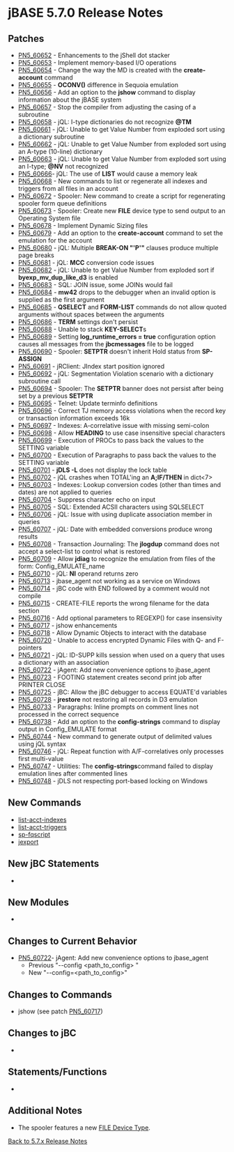 # jBASE 5.7.0 Release Notes

<PageHeader />  

## Patches

- [PN5\_60652](./pn5_60652/README.md) - Enhancements to the jShell dot stacker
- [PN5\_60653](./pn5_60653/README.md) - Implement memory-based I/O operations
- [PN5\_60654](./pn5_60654/README.md) - Change the way the MD is created with the **create-account** command
- [PN5\_60655](./pn5_60655/README.md) - **OCONV()** difference in Sequoia emulation
- [PN5\_60656](./pn5_60656/README.md) - Add an option to the **jshow** command to display information about the jBASE system
- [PN5\_60657](./pn5_60657/README.md) - Stop the compiler from adjusting the casing of a subroutine
- [PN5\_60658](./pn5_60658/README.md) - jQL: I-type dictionaries do not recognize **@TM**
- [PN5\_60661](./pn5_60661/README.md) - jQL: Unable to get Value Number from exploded sort using a dictionary subroutine
- [PN5\_60662](./pn5_60662/README.md) - jQL: Unable to get Value Number from exploded sort using an A-type (10-line) dictionary
- [PN5\_60663](./pn5_60663/README.md) - jQL: Unable to get Value Number from exploded sort using an I-type; **@NV** not recognized  
- [PN5\_60666](./pn5_60666/README.md)- jQL: The use of **LIST** would cause a memory leak  
- [PN5\_60668](./pn5_60668/README.md) - New commands to list or regenerate all indexes and triggers from all files in an account
- [PN5\_60672](./pn5_60672/README.md) - Spooler: New command to create a script for regenerating spooler form queue definitions
- [PN5\_60673](./pn5_60673/README.md) - Spooler: Create new **FILE** device type to send output to an Operating System file
- [PN5\_60678](./pn5_60678/README.md) - Implement Dynamic Sizing files
- [PN5\_60679](./pn5_60679/README.md) - Add an option to the **create-account** command to set the emulation for the account
- [PN5\_60680](./pn5_60680/README.md) - jQL: Multiple **BREAK-ON "'P'"** clauses produce multiple page breaks
- [PN5\_60681](./pn5_60681/README.md) - jQL: **MCC** conversion code issues
- [PN5\_60682](./pn5_60682/README.md) - jQL: Unable to get Value Number from exploded sort if **byexp\_mv\_dup\_like\_d3** is enabled
- [PN5\_60683](./pn5_60683/README.md) - SQL: JOIN issue, some JOINs would fail
- [PN5\_60684](./pn5_60684/README.md) - **mw42** drops to the debugger when an invalid option is supplied as the first argument
- [PN5\_60685](./pn5_60685/README.md) - **QSELECT** and **FORM-LIST** commands do not allow quoted arguments without spaces between the arguments
- [PN5\_60686](./pn5_60686/README.md) - **TERM** settings don't persist
- [PN5\_60688](./pn5_60688/README.md) - Unable to stack **KEY-SELECT**s
- [PN5\_60689](./pn5_60689/README.md) - Setting **log\_runtime\_errors = true** configuration option causes all messages from the **jbcmessages** file to be logged
- [PN5\_60690](./pn5_60690/README.md) - Spooler: **SETPTR** doesn't inherit Hold status from **SP-ASSIGN**
- [PN5\_60691](./pn5_60691/README.md) - jRClient: JIndex start position ignored
- [PN5\_60692](./pn5_60692/README.md) - jQL: Segmentation Violation scenario with a dictionary subroutine call
- [PN5\_60694](./pn5_60694/README.md) - Spooler: The **SETPTR** banner does not persist after being set by a previous **SETPTR**
- [PN5\_60695](./pn5_60695/README.md) - Telnet: Update terminfo definitions
- [PN5\_60696](./pn5_60696/README.md) - Correct TJ memory access violations when the record key or transaction information exceeds 16k
- [PN5\_60697](./pn5_60697/README.md) - Indexes: A-correlative issue with missing semi-colon
- [PN5\_60698](./pn5_60698/README.md) - Allow **HEADING** to use case insensitive special characters
- [PN5\_60699](./pn5_60699/README.md) - Execution of PROCs to pass back the values to the SETTING variable
- [PN5\_60700](./pn5_60700/README.md) - Execution of Paragraphs to pass back the values to the SETTING variable
- [PN5\_60701](./pn5_60701/README.md) - **jDLS -L** does not display the lock table
- [PN5\_60702](./pn5_60702/README.md) - jQL crashes when TOTAL'ing an **A;IF/THEN** in dict&lt;7&gt;
- [PN5\_60703](./pn5_60703/README.md) - Indexes: Lookup conversion codes (other than times and dates) are not applied to queries
- [PN5\_60704](./pn5_60704/README.md) - Suppress character echo on input
- [PN5\_60705](./pn5_60705/README.md) - SQL: Extended ACSII characters using SQLSELECT
- [PN5\_60706](./pn5_60706/README.md) - jQL: Issue with using duplicate association member in queries
- [PN5\_60707](./pn5_60707/README.md) - jQL: Date with embedded conversions produce wrong results
- [PN5\_60708](./pn5_60708/README.md) - Transaction Journaling: The **jlogdup** command does not accept a select-list to control what is restored
- [PN5\_60709](./pn5_60709/README.md) - Allow **jdiag** to recognize the emulation from files of the form: Config\_EMULATE\_name
- [PN5\_60710](./pn5_60710/README.md) - jQL: **NI** operand returns zero
- [PN5\_60713](./pn5_60713/README.md) - jbase\_agent not working as a service on Windows
- [PN5\_60714](./pn5_60714/README.md) - jBC code with END followed by a comment would not compile
- [PN5\_60715](./pn5_60715/README.md) - CREATE-FILE reports the wrong filename for the data section
- [PN5\_60716](./pn5_60716/README.md) - Add optional parameters to REGEXP() for case insensivity
- [PN5\_60717](./pn5_60717/README.md) - jshow enhancements
- [PN5\_60718](./pn5_60718/README.md) - Allow Dynamic Objects to interact with the database
- [PN5\_60720](./pn5_60720/README.md) - Unable to access encrypted Dynamic Files with Q- and F-pointers
- [PN5\_60721](./pn5_60721/README.md) - jQL: ID-SUPP kills session when used on a query that uses a dictionary with an association
- [PN5\_60722](./pn5_60722/README.md) - jAgent: Add new convenience options to jbase\_agent
- [PN5\_60723](./pn5_60723/README.md) - FOOTING statement creates second print job after PRINTER CLOSE
- [PN5\_60725](./pn5_60725/README.md) - jBC: Allow the jBC debugger to access EQUATE'd variables
- [PN5\_60728](./pn5_60728/README.md) - **jrestore** not restoring all records in D3 emulation
- [PN5\_60733](./pn5_60733/README.md) - Paragraphs: Inline prompts on comment lines not processed in the correct sequence
- [PN5\_60738](./pn5_60738/README.md) - Add an option to the **config-strings** command to display output in Config\_EMULATE format
- [PN5\_60744](./pn5_60744/README.md) - New command to generate output of delimited values using jQL syntax
- [PN5\_60746](./pn5_60746/README.md) - jQL: Repeat function with A/F-correlatives only processes first multi-value
- [PN5\_60747](./pn5_60747/README.md) - Utilities: The **config-strings**command failed to display emulation lines after commented lines
- [PN5\_60748](./pn5_60748/README.md) - jDLS not respecting port-based locking on Windows

## New Commands

- [list-acct-indexes](./pn5_60668/README.md)
- [list-acct-triggers](./pn5_60668/README.md)
- [sp-fqscript](./pn5_60672/README.md)
- [jexport](./pn5_60744/README.md)

## New jBC Statements

-

## New Modules

-

## Changes to Current Behavior

- [PN5\_60722](./pn5_60722/README.md)- jAgent: Add new convenience options to jbase\_agent
  - Previous "--config &lt;path\_to\_config&gt; "
  - New "--config=&lt;path\_to\_config&gt;"

## Changes to Commands

- jshow (see patch [PN5\_60717](./pn5_60717/README.md))

## Changes to jBC

-

## Statements/Functions

-

## Additional Notes

- The spooler features a new [FILE Device Type](./pn5_60673/README.md).

[Back to 5.7.x Release Notes](./../README.md)

<PageFooter />
